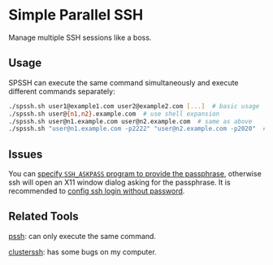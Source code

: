 # Simple Parallel SSH

Manage multiple SSH sessions like a boss.

## Usage

SPSSH can execute the same command simultaneously and execute different commands separately:

```bash
./spssh.sh user1@example1.com user2@example2.com [...]  # basic usage
./spssh.sh user@{n1,n2}.example.com  # use shell expansion
./spssh.sh user@n1.example.com user@n2.example.com  # same as above
./spssh.sh "user@n1.example.com -p2222" "user@n2.example.com -p2020"  # add ssh args
```

## Issues

You can [specify `SSH_ASKPASS` program to provide the passphrase](https://stackoverflow.com/a/15090479/9543140), otherwise ssh will open an X11 window dialog asking for the passphrase.
It is recommended to [config ssh login without password](https://askubuntu.com/a/46935).

## Related Tools

[pssh](https://github.com/lilydjwg/pssh): can only execute the same command.

[clusterssh](https://github.com/duncs/clusterssh): has some bugs on my computer.

